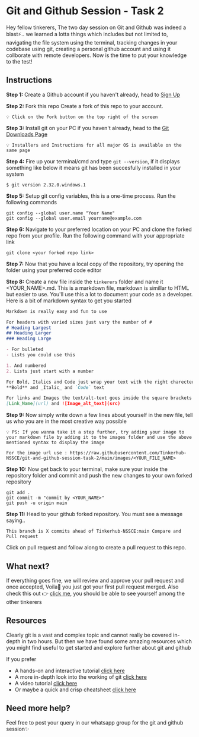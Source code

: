 # Git and Github Session - Task 2

Hey fellow tinkerers,
The two day session on Git and Github was indeed a blast⚡.. we learned a lotta things which includes but not limited to, navigating the file system using the terminal, tracking changes in your codebase using git, creating a personal github account and using it collborate with remote developers. Now is the time to put your knowledge to the test!

## Instructions

**Step 1:** Create a Github account if you haven't already, head to [Sign Up](https://github.com/signup)

**Step 2:** Fork this repo
Create a fork of this repo to your account.
``` 
💡 Click on the Fork button on the top right of the screen
```

**Step 3:** Install git on your PC if you haven't already, head to the [Git Downloads Page](https://git-scm.com/downloads)
``` 
💡 Installers and Instructions for all major OS is available on the same page
```

**Step 4:** Fire up your terminal/cmd and type `git --version`, if it displays something like below it means git has been succesfully installed in your system
```
$ git version 2.32.0.windows.1
```

**Step 5:** Setup git config variables, this is a one-time process. Run the following commands

`git config --global user.name "Your Name"` <br>
`git config --global user.email yourname@example.com`

**Step 6:** Navigate to your preferred location on your PC and clone the forked repo from your profile. Run the following command with your appropriate link

`git clone <your forked repo link>`

**Step 7:** Now that you have a local copy of the repository, try opening the folder using your preferred code editor

**Step 8:** Create a new file inside the `tinkerers` folder and name it <YOUR_NAME>.md. This is a markdown file, markdown is simillar to HTML but easier to use. You'll use this a lot to document your code as a developer. Here is a bit of markdown syntax to get you started

```markdown
Markdown is really easy and fun to use

For headers with varied sizes just vary the number of #
# Heading Largest
## Heading Larger
### Heading Large

- For bulleted
- Lists you could use this

1. And numbered
2. Lists just start with a number

For Bold, Italics and Code just wrap your text with the right charecters
**Bold** and _Italic_ and `Code` text

For links and Images the text/alt-text goes inside the square brackets and link inside the the braces
[Link_Name](url) and ![Image_alt_text](src)
```
**Step 9:** Now simply write down a few lines about yourself in the new file, tell us who you are in the most creative way possible
``` 
💡 PS: If you wanna take it a step further, try adding your image to your markdown file by adding it to the images folder and use the above mentioned syntax to display the image
```
```
For the image url use : https://raw.githubusercontent.com/Tinkerhub-NSSCE/git-and-github-session-task-2/main/images/<YOUR_FILE_NAME>
```

**Step 10:** Now get back to your terminal, make sure your inside the repository folder and commit and push the new changes to your own forked repository

`git add .` <br>
`git commit -m "commit by <YOUR_NAME>"` <br>
`git push -u origin main`

**Step 11:** Head to your github forked repository. You must see a message saying..
```
This branch is X commits ahead of Tinkerhub-NSSCE:main Compare and Pull request
```
Click on pull request and follow along to create a pull request to this repo.
<br>

## What next?
If everything goes fine, we will review and approve your pull request and once accepted, Voila🎉 you just got your first pull request merged. Also check this out 👉 [click me](https://tinkerhub-nssce.github.io/git-and-github-session-task-2/), you should be able to see yourself among the other tinkerers
<br>

## Resources
Clearly git is a vast and complex topic and cannot really be covered in-depth in two hours. But then we have found some amazing resources which you might find useful to get started and explore further about git and github

If you prefer
- A hands-on and interactive tutorial [click here](https://gitimmersion.com)
- A more in-depth look into the working of git [click here](https://dev.to/unseenwizzard/learn-git-concepts-not-commands-4gjc)
- A video tutorial [click here](https://youtu.be/HuKskPmxhy8)
- Or maybe a quick and crisp cheatsheet [click here](https://betterprogramming.pub/basic-git-github-cheat-sheet-fa020831cb35)


## Need more help?
Feel free to post your query in our whatsapp group for the git and github session✨
